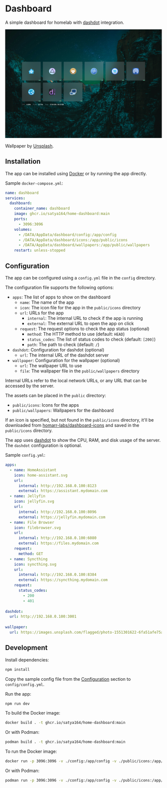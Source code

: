 # Dashboard

A simple dashboard for homelab with [dashdot](https://getdashdot.com/) integration.

![Demo](demo.png)

Wallpaper by [Unsplash](https://unsplash.com/photos/black-mountain-under-clear-night-sky-zhUzdTgtRP8).

## Installation

The app can be installed using [Docker](https://www.docker.com/) or by running the app directly.

Sample `docker-compose.yml`:

```yaml
name: dashboard
services:
  dashboard:
    container_name: dashboard
    image: ghcr.io/satya164/home-dashboard:main
    ports:
      - 3096:3096
    volumes:
      - /DATA/AppData/dashboard/config:/app/config
      - /DATA/AppData/dashboard/icons:/app/public/icons
      - /DATA/AppData/dashboard/wallpapers:/app/public/wallpapers
    restart: unless-stopped
```

## Configuration

The app can be configured using a `config.yml` file in the `config` directory.

The configuration file supports the following options:

- `apps`: The list of apps to show on the dashboard
  - `name`: The name of the app
  - `icon`: The icon file for the app in the `public/icons` directory
  - `url`: URLs for the app
    - `internal`: The internal URL to check if the app is running
    - `external`: The external URL to open the app on click
  - `request`: The request options to check the app status (optional)
    - `method`: The HTTP method to use (default: `HEAD`)
    - `status_codes`: The list of status codes to check (default: `[200]`)
    - `path`: The path to check (default: `/`)
- `dashdot`: Configuration for dashdot (optional)
  - `url`: The internal URL of the dashdot server
- `wallpaper`: Configuration for the wallpaper (optional)
  - `url`: The wallpaper URL to use
  - `file`: The wallpaper file in the `public/wallpapers` directory

Internal URLs refer to the local network URLs, or any URL that can be accessed by the server.

The assets can be placed in the `public` directory:

- `public/icons`: Icons for the apps
- `public/wallpapers`: Wallpapers for the dashboard

If an icon is specified, but not found in the `public/icons` directory, it'll be downloaded from [homarr-labs/dashboard-icons](https://github.com/homarr-labs/dashboard-icons) and saved in the `public/icons` directory.

The app uses [dashdot](https://getdashdot.com/) to show the CPU, RAM, and disk usage of the server. The `dashdot` configuration is optional.

Sample `config.yml`:

```yaml
apps:
  - name: HomeAssistant
    icon: home-assistant.svg
    url:
      internal: http://192.168.0.100:8123
      external: https://assistant.mydomain.com
  - name: Jellyfin
    icon: jellyfin.svg
    url:
      internal: http://192.168.0.100:8096
      external: https://jellyfin.mydomain.com
  - name: File Browser
    icon: filebrowser.svg
    url:
      internal: http://192.168.0.100:6080
      external: https://files.mydomain.com
    request:
      method: GET
  - name: Syncthing
    icon: syncthing.svg
    url:
      internal: http://192.168.0.100:8384
      external: https://syncthing.mydomain.com
    request:
      status_codes:
        - 200
        - 401

dashdot:
  url: http://192.168.0.100:3001

wallpaper:
  url: https://images.unsplash.com/flagged/photo-1551301622-6fa51afe75a9
```

## Development

Install dependencies:

```bash
npm install
```

Copy the sample config file from the [Configuration](#configuration) section to `config/config.yml`.

Run the app:

```bash
npm run dev
```

To build the Docker image:

```bash
docker build . -t ghcr.io/satya164/home-dashboard:main
```

Or with Podman:

```bash
podman build . -t ghcr.io/satya164/home-dashboard:main
```

To run the Docker image:

```bash
docker run -p 3096:3096 -v ./config:/app/config -v ./public/icons:/app/public/icons -v ./public/wallpapers:/app/public/wallpapers ghcr.io/satya164/home-dashboard:main
```

Or with Podman:

```bash
podman run -p 3096:3096 -v ./config:/app/config -v ./public/icons:/app/public/icons -v ./public/wallpapers:/app/public/wallpapers ghcr.io/satya164/home-dashboard:main
```

